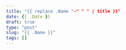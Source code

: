 ```yaml
---
title: "{{ replace .Name "-" " " | title }}"
date: {{ .Date }}
draft: true
type: "post"
slug: "{{ .Name }}"
tags: []
---
```




<!--more-->  

